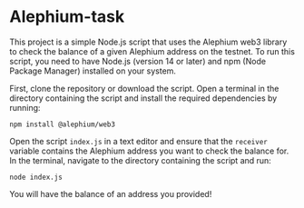 # Alephium-task

This project is a simple Node.js script that uses the Alephium web3 library to check the balance of a given Alephium address on the testnet. To run this script, you need to have Node.js (version 14 or later) and npm (Node Package Manager) installed on your system.

First, clone the repository or download the script. Open a terminal in the directory containing the script and install the required dependencies by running:

```
npm install @alephium/web3
```

Open the script `index.js` in a text editor and ensure that the `receiver` variable contains the Alephium address you want to check the balance for. In the terminal, navigate to the directory containing the script and run:

```
node index.js
```
You will have the balance of an address you provided!